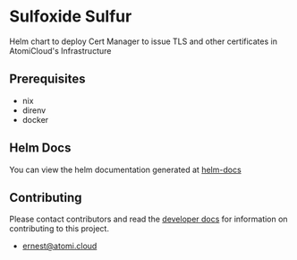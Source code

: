 # Sulfoxide Sulfur

Helm chart to deploy Cert Manager to issue TLS and other certificates in AtomiCloud's Infrastructure

## Prerequisites
- nix
- direnv
- docker

## Helm Docs

You can view the helm documentation generated at [helm-docs](./chart/README.md)

## Contributing

Please contact contributors and read the [developer docs](./docs/developer/CommitConventions.md) for information on contributing to this project.

- [ernest@atomi.cloud](mailto:ernest@atomi.cloud)
